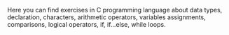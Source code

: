 Here you can find exercises in C programming language about data types, declaration, characters, arithmetic operators, variables assignments, comparisons, logical operators, if, if…else, while loops.

